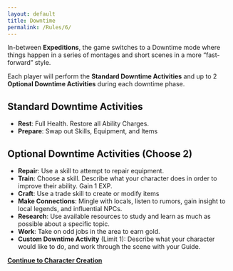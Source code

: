 ```yaml
---
layout: default
title: Downtime
permalink: /Rules/6/
---
```

In-between **Expeditions**, the game switches to a Downtime mode where things happen in a series of montages and short scenes in a more “fast-forward” style.

Each player will perform the **Standard Downtime Activities** and up to 2 **Optional Downtime Activities** during each downtime phase.

## Standard Downtime Activities
- **Rest**: Full Health. Restore all Ability Charges.
- **Prepare**: Swap out Skills, Equipment, and Items

## Optional Downtime Activities (Choose 2)
- **Repair**: Use a skill to attempt to repair equipment.
- **Train**: Choose a skill. Describe what your character does in order to improve their ability. Gain 1 EXP.
- **Craft**: Use a trade skill to create or modify items
- **Make Connections**: Mingle with locals, listen to rumors, gain insight to local legends, and influential NPCs.
- **Research**: Use available resources to study and learn as much as possible about a specific topic.
- **Work**: Take on odd jobs in the area to earn gold.
- **Custom Downtime Activity** (Limit 1): Describe what your character would like to do, and work through the scene with your Guide. 

**[Continue to Character Creation]({{site.baseurl}}/Rules/7/)** 